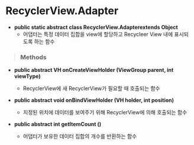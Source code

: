# RecyclerView.Adapter

* **public static abstract class RecyclerView.Adapterextends Object**
    - 어댑터는 특정 데이터 집합을 view에 할당하고 Recycleer View 내에 표시되도록 하는 함수

> ### Methods
* **public abstract VH onCreateViewHolder (ViewGroup parent, int viewType)**
    - RecyclerView에 새 RecyclerView가 필요할 때 호출되는 함수

* **public abstract void onBindViewHolder (VH holder, int position)**
    - 지정된 위치에 데이터를 보여주기 위해 RecyclerView에 의해 호출되는 함수

* **public abstract int getItemCount ()**
    - 어댑터가 보유한 데이터 집합의 개수를 반환하는 함수